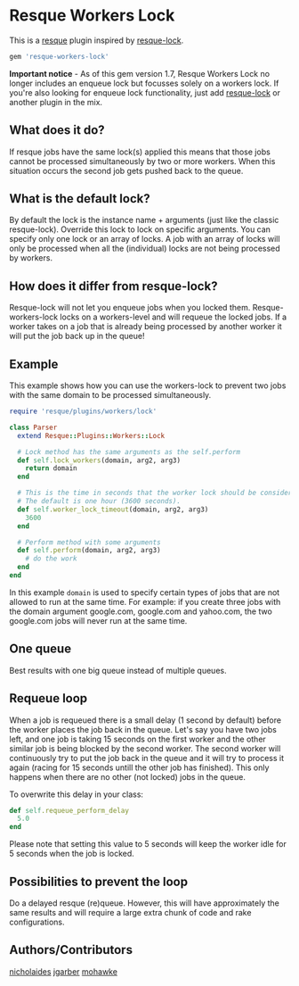 # Resque Workers Lock
This is a [resque](https://github.com/defunkt/resque) plugin inspired by [resque-lock](https://github.com/defunkt/resque-lock).

``` ruby
gem 'resque-workers-lock'
```

**Important notice** - As of this gem version 1.7, Resque Workers Lock no longer includes an enqueue lock but focusses solely on a workers lock. If you're also looking for enqueue lock functionality, just add [resque-lock](https://github.com/defunkt/resque-lock) or another plugin in the mix.

## What does it do?
If resque jobs have the same lock(s) applied this means that those jobs cannot be processed simultaneously by two or more workers. When this situation occurs the second job gets pushed back to the queue.

## What is the default lock?
By default the lock is the instance name + arguments (just like the classic resque-lock). Override this lock to lock on specific arguments.
You can specify only one lock or an array of locks. A job with an array of locks will only be processed when all the (individual) locks are not being processed by workers.

## How does it differ from resque-lock?
Resque-lock will not let you enqueue jobs when you locked them. Resque-workers-lock locks on a workers-level and will requeue the locked jobs. If a worker takes on a job that is already being processed by another worker it will put the job back up in the queue!

## Example
This example shows how you can use the workers-lock to prevent two jobs with the same domain to be processed simultaneously.

``` ruby
require 'resque/plugins/workers/lock'

class Parser
  extend Resque::Plugins::Workers::Lock

  # Lock method has the same arguments as the self.perform
  def self.lock_workers(domain, arg2, arg3)
    return domain
  end

  # This is the time in seconds that the worker lock should be considered valid.
  # The default is one hour (3600 seconds).
  def self.worker_lock_timeout(domain, arg2, arg3)
    3600
  end

  # Perform method with some arguments
  def self.perform(domain, arg2, arg3)
    # do the work
  end
end
```

In this example `domain` is used to specify certain types of jobs that are not allowed to run at the same time. For example: if you create three jobs with the domain argument google.com, google.com and yahoo.com, the two google.com jobs will never run at the same time.

## One queue
Best results with one big queue instead of multiple queues.

## Requeue loop
When a job is requeued there is a small delay (1 second by default) before the worker places the job back in the queue. Let's say you have two jobs left, and one job is taking 15 seconds on the first worker and the other similar job is being blocked by the second worker. The second worker will continuously try to put the job back in the queue and it will try to process it again (racing for 15 seconds untill the other job has finished). This only happens when there are no other (not locked) jobs in the queue.

To overwrite this delay in your class:
``` ruby
def self.requeue_perform_delay
  5.0
end
```

Please note that setting this value to 5 seconds will keep the worker idle for 5 seconds when the job is locked.

## Possibilities to prevent the loop
Do a delayed resque (re)queue. However, this will have approximately the same results and will require a large extra chunk of code and rake configurations.

## Authors/Contributors
[nicholaides](https://github.com/nicholaides)
[jgarber](https://github.com/jgarber)
[mohawke](https://github.com/mohawke)
